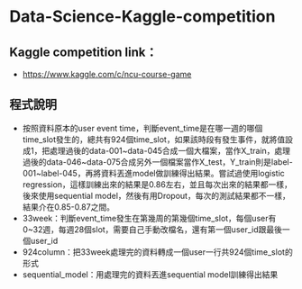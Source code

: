 # Data-Science-Kaggle-competition
## Kaggle competition link：
* https://www.kaggle.com/c/ncu-course-game

## 程式說明
* 按照資料原本的user event time，判斷event_time是在哪一週的哪個time_slot發生的，總共有924個time_slot，如果該時段有發生事件，就將值設成1，把處理過後的data-001~data-045合成一個大檔案，當作X_train，處理過後的data-046~data-075合成另外一個檔案當作X_test，Y_train則是label-001~label-045，再將資料丟進model做訓練得出結果。嘗試過使用logistic regression，這樣訓練出來的結果是0.86左右，並且每次出來的結果都一樣，後來使用sequential model，然後有用Dropout，每次的測試結果都不一樣，結果介在0.85-0.87之間。
* 33week：判斷event_time發生在第幾周的第幾個time_slot，每個user有0~32週，每週28個slot，需要自己手動改檔名，還有第一個user_id跟最後一個user_id
* 924column：把33week處理完的資料轉成一個user一行共924個time_slot的形式
* sequential_model：用處理完的資料丟進sequential model訓練得出結果
